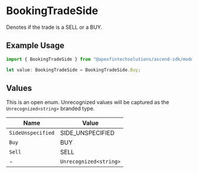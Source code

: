 # BookingTradeSide

Denotes if the trade is a SELL or a BUY.

## Example Usage

```typescript
import { BookingTradeSide } from "@apexfintechsolutions/ascend-sdk/models/components";

let value: BookingTradeSide = BookingTradeSide.Buy;
```

## Values

This is an open enum. Unrecognized values will be captured as the `Unrecognized<string>` branded type.

| Name                   | Value                  |
| ---------------------- | ---------------------- |
| `SideUnspecified`      | SIDE_UNSPECIFIED       |
| `Buy`                  | BUY                    |
| `Sell`                 | SELL                   |
| -                      | `Unrecognized<string>` |